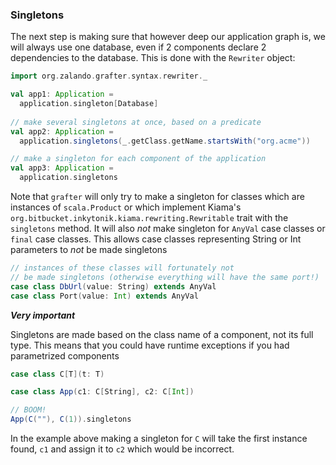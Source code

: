 
### Singletons

The next step is making sure that however deep our application graph is,
we will always use one database, even if 2 components declare 2 dependencies
to the database. This is done with the `Rewriter` object:

```scala
import org.zalando.grafter.syntax.rewriter._

val app1: Application =
  application.singleton[Database]
  
// make several singletons at once, based on a predicate
val app2: Application =
  application.singletons(_.getClass.getName.startsWith("org.acme"))

// make a singleton for each component of the application
val app3: Application =
  application.singletons
```

Note that `grafter` will only try to make a singleton for classes which are instances of `scala.Product` or 
which implement Kiama's `org.bitbucket.inkytonik.kiama.rewriting.Rewritable` trait with the `singletons` method. 
It will also *not* make singleton for `AnyVal` case classes or `final` case classes. This allows case classes 
representing String or Int parameters to *not* be made singletons

```scala
// instances of these classes will fortunately not
// be made singletons (otherwise everything will have the same port!)
case class DbUrl(value: String) extends AnyVal
case class Port(value: Int) extends AnyVal
```

***Very important***

Singletons are made based on the class name of a component, not its full type. This means that you
could have runtime exceptions if you had parametrized components

```scala
case class C[T](t: T)

case class App(c1: C[String], c2: C[Int])

// BOOM!
App(C(""), C(1)).singletons
```

In the example above making a singleton for `C` will take the first instance found, `c1` and assign it 
to `c2` which would be incorrect.
